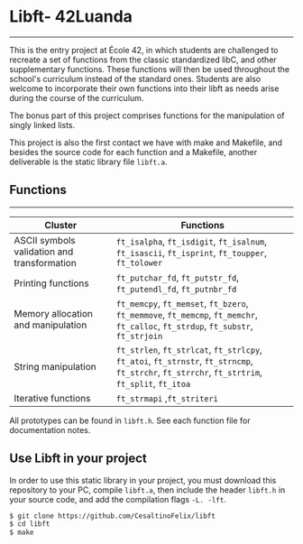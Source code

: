 # Libft- 42Luanda
---

This is the entry project at École 42, in which students are challenged to recreate a set of functions from the classic standardized libC, and other supplementary functions. These functions will then be used throughout the school's curriculum instead of the standard ones. Students are also welcome to incorporate their own functions into their libft as needs arise during the course of the curriculum.

The bonus part of this project comprises functions for the manipulation of singly linked lists.

This project is also the first contact we have with make and Makefile, and besides the source code for each function and a Makefile, another deliverable is the static library file `libft.a`.

## Functions
---

| Cluster                                | Functions                                                                                  |
|----------------------------------------|--------------------------------------------------------------------------------------------|
| ASCII symbols validation and transformation | `ft_isalpha`, `ft_isdigit`, `ft_isalnum`, `ft_isascii`, `ft_isprint`, `ft_toupper`, `ft_tolower`|
| Printing functions                     | `ft_putchar_fd`, `ft_putstr_fd`, `ft_putendl_fd`, `ft_putnbr_fd`                            |
| Memory allocation and manipulation     | `ft_memcpy`, `ft_memset`, `ft_bzero`, `ft_memmove`, `ft_memcmp`, `ft_memchr`, `ft_calloc`, `ft_strdup`, `ft_substr`, `ft_strjoin` |
| String manipulation                    | `ft_strlen`, `ft_strlcat`, `ft_strlcpy`, `ft_atoi`, `ft_strnstr`, `ft_strncmp`, `ft_strchr`, `ft_strrchr`, `ft_strtrim`, `ft_split`, `ft_itoa` |
| Iterative functions                    | `ft_strmapi` ,`ft_striteri`                                                             |

All prototypes can be found in `libft.h`. See each function file for documentation notes.

## Use Libft in your project

In order to use this static library in your project, you must download this repository to your PC, compile `libft.a`, then include the header `libft.h` in your source code, and add the compilation flags `-L. -lft`.

```sh
$ git clone https://github.com/CesaltinoFelix/libft
$ cd libft
$ make
